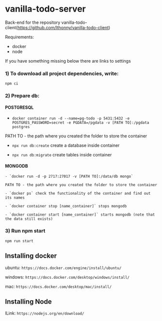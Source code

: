# vanilla-todo-server
Back-end for the repository vanilla-todo-client(https://github.com/lthonny/vanilla-todo-client)

Requirements: 
  - docker
  - node

If you have something missing below there are links to settings

### 1) To download all project dependencies, write:
  
  `npm ci`

### 2) Prepare db:

#### POSTGRESQL

- `docker container run -d --name=pg-todo -p 5431:5432 -e POSTGRES_PASSWORD=secret -e PGDATA=/pgdata -v [PATH TO]:/pgdata postgres`
 
PATH TO - the path where you created the folder to store the container

- `npx run db:create` create a database inside container

- `npx run db:migrate` create tables inside container

#### MONGODB
    
    - `docker run -d -p 2717:27017 -v [PATH TO]:/data/db mongo`
    
    PATH TO - the path where you created the folder to store the container
    
    - `docker ps` check the functionality of the container and find out its names
    
    - `docker container stop [name_container]` stops mongodb
    
    - `docker container start [name_container]` starts mongodb (note that the data still exists)
 
### 3) Run npm start

  `npm run start`

Installing docker
-------
ubuntu: `https://docs.docker.com/engine/install/ubuntu/`

windows: `https://docs.docker.com/desktop/windows/install/`

mac: `https://docs.docker.com/desktop/mac/install/`


Installing Node
-------
lLink: `https://nodejs.org/en/download/`
